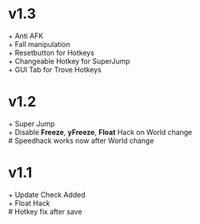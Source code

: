 # v1.3 <br>
\+ Anti AFK <br>
\+ Fall manipulation <br>
\+ Resetbutton for Hotkeys <br>
\+ Changeable Hotkey for SuperJump <br>
\+ GUI Tab for Trove Hotkeys <br>

# v1.2 <br>
\+ Super Jump <br>
\+ Disable **Freeze**, **yFreeze**, **Float** Hack on World change <br>
\# Speedhack works now after World change <br>

# v1.1 <br>
\+ Update Check Added <br>
\+ Float Hack <br>
\# Hotkey fix after save <br>
